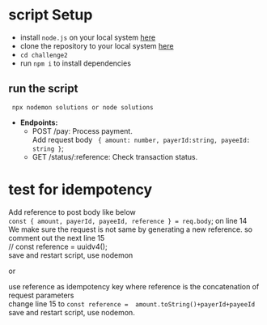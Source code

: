 

# script Setup
- install `node.js` on your local system [here](https://nodejs.org/en/)
- clone the repository to your local system [here](https://github.com/Godtide/challenge2)
- `cd challenge2`
- run `npm i` to install dependencies


## run the script
```
 npx nodemon solutions or node solutions

```

- **Endpoints:**
  - POST /pay: Process payment.<br />
  Add request body  ` { amount: number, payerId:string, payeeId: string }`;
  - GET /status/:reference: Check transaction status.
  
# test for idempotency 
 Add reference to post body like below<br />
`const { amount, payerId, payeeId, reference } = req.body`; on line 14<br />
 We make sure the request is not same by generating a new reference. so comment out the next line 15<br />
     // const reference = uuidv4();<br />
 save and restart script, use nodemon<br />

 or <br />

 use reference as idempotency key where reference is the concatenation of request parameters<br />
 change line 15 to `const reference =  amount.toString()+payerId+payeeId` <br />
 save and restart script, use nodemon.


